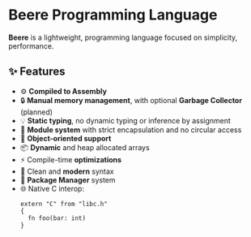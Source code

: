 # Beere Programming Language

**Beere** is a lightweight, programming language focused on simplicity, performance.  

## ✨ Features

- ⚙️ **Compiled to Assembly**
- 🔒 **Manual memory management**, with optional **Garbage Collector** (planned)
- 💡 **Static typing**, no dynamic typing or inference by assignment
- 🧱 **Module system** with strict encapsulation and no circular access
- 🧠 **Object-oriented support**
- 📦 **Dynamic** and heap allocated arrays
- ⚡ Compile-time **optimizations**
- 🧩 Clean and **modern** syntax
- 🧃 **Package Manager** system
- 🌐 Native C interop:
  ```beere
  extern "C" from "libc.h"
  {
    fn foo(bar: int)
  }
  ```

